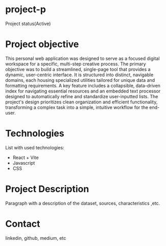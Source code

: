 # project-p
  Project status(Active)

# Project objective
  This personal web application was designed to serve as a focused digital workspace for a specific, multi-step creative process. The primary objective was to build a streamlined, single-page tool that provides a dynamic, user-centric interface. It is structured into distinct, navigable domains, each housing specialized utilities tailored for unique data and formatting requirements. A key feature includes a collapsible, data-driven index for navigating essential resources and an embedded text processor designed to automatically refine and standardize user-inputted lists. The project's design prioritizes clean organization and efficient functionality, transforming a complex task into a simple, intuitive workflow for the end-user.

# Technologies 
  List with used technologies:
  - React + Vite
  - Javascript
  - CSS

# Project Description
  Paragraph with a description of the dataset, sources, characteristics ,etc.
  
# Contact
  linkedin, github, medium, etc 